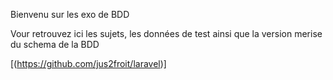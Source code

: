 Bienvenu sur les exo de BDD

Vour retrouvez ici les sujets, les données de test ainsi que la version merise du schema de la BDD

[(https://github.com/jus2froit/laravel)]
